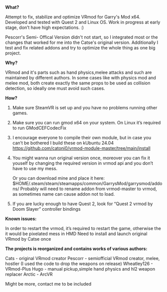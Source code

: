 **What?**

Attempt to fix, stabilize and optimize VRmod for Garry's Mod x64. 
Developed and tested with Quest 2 and Linux OS. 
Work in progress at early stage, don’t have high expectations. :)

Pescorr's Semi- Offical Version didn't not start, so I integrated most or the changes that worked for me into the Catse's original version. Additionally I test and fix related addons and try to optimize the whole thing as one big project. 

**Why?**

VRmod and it's parts such as hand physics,melee attacks and such are maintained by different authors. In some cases like with physics mod and melee mod, both create exactly the same props to be used as collision detection, so ideally one must avoid such cases.  


**How?**

1) Make sure SteamVR is set up and you have no problems running other games. 
2) Make sure you can run gmod x64 on your system. On Linux it’s required to run GModCEFCodecFix
3) I encourage everyone to compile their own module, but in case you can’t be bothered I build these on kUbuntu 24.04
https://github.com/catoni0/vrmod-module-master/tree/main/install

4) You might wanna run original version once, moreover you can fix it youself by changing the required version in vrmod api and you don’t have to use my mess. 

    Or you can download mine and place it here:
    $HOME/.steam/steam/steamapps/common/GarrysMod/garrysmod/addons/
    Probably will need to rename addon from vrmod-master to vrmod, as sometimes name can cause addon not to load. 

5) If you are lucky enough to have Quest 2, look for “Quest 2 vrmod by Doom Slayer” controller bindings


**Known issues:**

In order to restart the vrmod, it’s required to restart the game, otherwise the it would be pixelated mess in HMD
Need to install and launch original VRmod by Catse once


**The projects is reorganized and contains works of various authors:**

Cats - original VRmod creator
Pescorr - semiofficial VRmod creator, melee, hostler (I used the code to drop the weapons on release) 
Wheatley126 - VRmod-Plus
Hugo - manual pickup,simple hand physics and hl2 weapon replacer
Arctic - ArcVR

Might be more, contact me to be included

